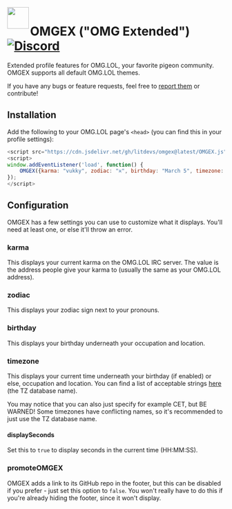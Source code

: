 <image src=".github/OMGEX.png" width="50" align="left">

# OMGEX ("OMG Extended") [![Discord](https://img.shields.io/discord/868937321402204220?color=5865f2&label=chat&logo=discord&logoColor=7289da)](https://discord.gg/z5tmTWU7Qw)

Extended profile features for OMG.LOL, your favorite pigeon community. OMGEX supports all default OMG.LOL themes. 
    
If you have any bugs or feature requests, feel free to [report them](https://github.com/LITdevs/OMGEX/issues/new/choose) or contribute!

## Installation

Add the following to your OMG.LOL page's `<head>` (you can find this in your profile settings):

```js
<script src="https://cdn.jsdelivr.net/gh/litdevs/omgex@latest/OMGEX.js"></script>
<script>
window.addEventListener('load', function() {
    OMGEX({karma: "vukky", zodiac: "♓", birthday: "March 5", timezone: "Europe/Oslo");
});
</script>
```

## Configuration

OMGEX has a few settings you can use to customize what it displays. You'll need at least one, or else it'll throw an error.

### karma

This displays your current karma on the OMG.LOL IRC server. The value is the address people give your karma to (usually the same as your OMG.LOL address).

### zodiac

This displays your zodiac sign next to your pronouns.

### birthday

This displays your birthday underneath your occupation and location.

### timezone

This displays your current time underneath your birthday (if enabled) or else, occupation and location. You can find a list of acceptable strings [here](https://en.wikipedia.org/wiki/List_of_tz_database_time_zones#List) (the TZ database name). 

You may notice that you can also just specify for example CET, but BE WARNED! Some timezones have conflicting names, so it's recommended to just use the TZ database name.

#### displaySeconds

Set this to `true` to display seconds in the current time (HH:MM:SS).
    
### promoteOMGEX

OMGEX adds a link to its GitHub repo in the footer, but this can be disabled if you prefer - just set this option to `false`. You won't really have to do this if you're already hiding the footer, since it won't display.
